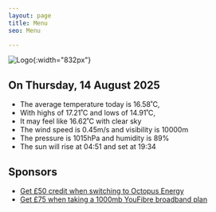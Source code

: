 ```yaml
---
layout: page
title: Menu
seo: Menu

---
```


![Logo](/images/logo.jpg){:width="832px"}

<!-- weather_marker starts -->
## On Thursday, 14 August 2025

- The average temperature today is 16.58˚C,
- With highs of 17.21˚C and lows of 14.91˚C,
- It may feel like 16.62˚C with clear sky
- The wind speed is 0.45m/s and visibility is 10000m
- The pressure is 1015hPa and humidity is 89%
- The sun will rise at 04:51 and set at 19:34

<!-- weather_marker ends -->

## Sponsors

- [Get £50 credit when switching to Octopus Energy](https://bit.ly/3oD1nnS)
- [Get £75 when taking a 1000mb YouFibre broadband plan](https://aklam.io/91zWhU?)
